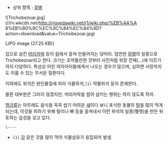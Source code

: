   * 상위 항목 : [질병](%EC%A7%88%EB%B3%91.md)  

![Trichobezoar.jpg](//rv.wkcdn.net/http://rigvedawiki.net/r1/wiki.php/%EB%AA%A
8%EB%B0%9C%EC%9C%84%EC%84%9D?action=download&value=Trichobezoar.jpg)

[JPG image (27.25 KB)]

입으로 삼킨 [머리카락](%EB%A8%B8%EB%A6%AC%EC%B9%B4%EB%9D%BD.md) 등이
[위](%EC%9C%84.md)에서 뭉쳐 만들어지는 덩어리. 엄연한 [질병](%EC%A7%88%EB%B3%91.md)의 일종으로
Trichobezoar라고 한다. 크기는 조약돌만한 것부터 사진처럼 위장 전체(...)에 이르기까지 다양하다. 특성상 어린 여자아이들에게서
나오는 경우가 많으며, 심하면 사망까지도 이를 수 있는 무서운 질환이다.

이외에도 위석은 원인물질에 따라 식물위석,`[1]` 약물위석 등이 존재한다.

물론 대부분은 그러지 않겠지만, 머리카락을 씹어 삼키는 행위는 하지 않도록 하자.

[맹금류](%EB%A7%B9%EA%B8%88%EB%A5%98.md)는 아무래도 음식을 꼭꼭 씹기 어려운
[새](%EC%83%88.md)이다 보니 포식한 동물의 [털](%ED%84%B8.md)을 많이 먹게 되는데, 이것을 피하기 위해
털이나 뼈 등을 뭉쳐내서 이런 위석의 일종(펠렛)을 만든 뒤 토하는 습성을 갖고 있다.

`\----`

  * `[1]` [감](%EA%B0%90.md) 같은 것을 많이 먹어 식물섬유가 응집되어 발생.

